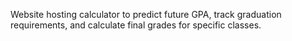 Website hosting calculator to predict future GPA, track graduation requirements, and calculate final grades for specific classes.
